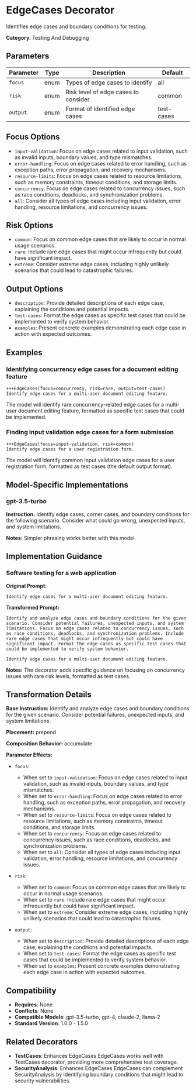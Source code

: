 # EdgeCases Decorator

Identifies edge cases and boundary conditions for testing.

**Category**: Testing And Debugging

## Parameters

| Parameter | Type | Description | Default |
|-----------|------|-------------|--------|
| `focus` | enum | Types of edge cases to identify | all |
| `risk` | enum | Risk level of edge cases to consider | common |
| `output` | enum | Format of identified edge cases | test-cases |

## Focus Options

- `input-validation`: Focus on edge cases related to input validation, such as invalid inputs, boundary values, and type mismatches.
- `error-handling`: Focus on edge cases related to error handling, such as exception paths, error propagation, and recovery mechanisms.
- `resource-limits`: Focus on edge cases related to resource limitations, such as memory constraints, timeout conditions, and storage limits.
- `concurrency`: Focus on edge cases related to concurrency issues, such as race conditions, deadlocks, and synchronization problems.
- `all`: Consider all types of edge cases including input validation, error handling, resource limitations, and concurrency issues.

## Risk Options

- `common`: Focus on common edge cases that are likely to occur in normal usage scenarios.
- `rare`: Include rare edge cases that might occur infrequently but could have significant impact.
- `extreme`: Consider extreme edge cases, including highly unlikely scenarios that could lead to catastrophic failures.

## Output Options

- `description`: Provide detailed descriptions of each edge case, explaining the conditions and potential impacts.
- `test-cases`: Format the edge cases as specific test cases that could be implemented to verify system behavior.
- `examples`: Present concrete examples demonstrating each edge case in action with expected outcomes.

## Examples

### Identifying concurrency edge cases for a document editing feature

```
+++EdgeCases(focus=concurrency, risk=rare, output=test-cases)
Identify edge cases for a multi-user document editing feature.
```

The model will identify rare concurrency-related edge cases for a multi-user document editing feature, formatted as specific test cases that could be implemented.

### Finding input validation edge cases for a form submission

```
+++EdgeCases(focus=input-validation, risk=common)
Identify edge cases for a user registration form.
```

The model will identify common input validation edge cases for a user registration form, formatted as test cases (the default output format).

## Model-Specific Implementations

### gpt-3.5-turbo

**Instruction:** Identify edge cases, corner cases, and boundary conditions for the following scenario. Consider what could go wrong, unexpected inputs, and system limitations.

**Notes:** Simpler phrasing works better with this model.


## Implementation Guidance

### Software testing for a web application

**Original Prompt:**
```
Identify edge cases for a multi-user document editing feature.
```

**Transformed Prompt:**
```
Identify and analyze edge cases and boundary conditions for the given scenario. Consider potential failures, unexpected inputs, and system limitations. Focus on edge cases related to concurrency issues, such as race conditions, deadlocks, and synchronization problems. Include rare edge cases that might occur infrequently but could have significant impact. Format the edge cases as specific test cases that could be implemented to verify system behavior.

Identify edge cases for a multi-user document editing feature.
```

**Notes:** The decorator adds specific guidance on focusing on concurrency issues with rare risk levels, formatted as test cases.

## Transformation Details

**Base Instruction:** Identify and analyze edge cases and boundary conditions for the given scenario. Consider potential failures, unexpected inputs, and system limitations.

**Placement:** prepend

**Composition Behavior:** accumulate

**Parameter Effects:**

- `focus`:
  - When set to `input-validation`: Focus on edge cases related to input validation, such as invalid inputs, boundary values, and type mismatches.
  - When set to `error-handling`: Focus on edge cases related to error handling, such as exception paths, error propagation, and recovery mechanisms.
  - When set to `resource-limits`: Focus on edge cases related to resource limitations, such as memory constraints, timeout conditions, and storage limits.
  - When set to `concurrency`: Focus on edge cases related to concurrency issues, such as race conditions, deadlocks, and synchronization problems.
  - When set to `all`: Consider all types of edge cases including input validation, error handling, resource limitations, and concurrency issues.

- `risk`:
  - When set to `common`: Focus on common edge cases that are likely to occur in normal usage scenarios.
  - When set to `rare`: Include rare edge cases that might occur infrequently but could have significant impact.
  - When set to `extreme`: Consider extreme edge cases, including highly unlikely scenarios that could lead to catastrophic failures.

- `output`:
  - When set to `description`: Provide detailed descriptions of each edge case, explaining the conditions and potential impacts.
  - When set to `test-cases`: Format the edge cases as specific test cases that could be implemented to verify system behavior.
  - When set to `examples`: Present concrete examples demonstrating each edge case in action with expected outcomes.

## Compatibility

- **Requires**: None
- **Conflicts**: None
- **Compatible Models**: gpt-3.5-turbo, gpt-4, claude-2, llama-2
- **Standard Version**: 1.0.0 - 1.5.0

## Related Decorators

- **TestCases**: Enhances EdgeCases EdgeCases works well with TestCases decorator, providing more comprehensive test coverage.
- **SecurityAnalysis**: Enhances EdgeCases EdgeCases can complement SecurityAnalysis by identifying boundary conditions that might lead to security vulnerabilities.
